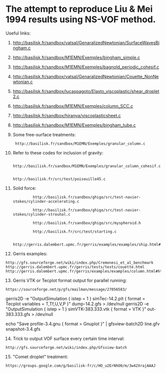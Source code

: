 # The attempt to reproduce Liu & Mei 1994 results using NS-VOF method.

Useful links:

1. http://basilisk.fr/sandbox/vatsal/GenaralizedNewtonian/SurfaceWavesBingham.c
2. http://basilisk.fr/sandbox/M1EMN/Exemples/bingham_simple.c
3. http://basilisk.fr/sandbox/M1EMN/Exemples/bagnold_periodic_cohesif.c
4. http://basilisk.fr/sandbox/vatsal/GenaralizedNewtonian/Couette_NonNewtonian.c
5. http://basilisk.fr/sandbox/lucaspagoto/Elasto_viscoplastic/shear_droplet2.c
6. http://basilisk.fr/sandbox/M1EMN/Exemples/column_SCC.c
7. http://basilisk.fr/sandbox/hiranya/viscoplasticsheet.c
8. http://basilisk.fr/sandbox/M1EMN/Exemples/bingham_tube.c
9. Some free-surface treatments:

        http://basilisk.fr/sandbox/M1EMN/Exemples/granular_column.c

11. Refer to these codes for inclusion of gravity: 

                                                http://basilisk.fr/sandbox/M1EMN/Exemples/granular_column_cohesif.c

                                                http://basilisk.fr/src/test/poiseuille45.c

11. Solid force: 

                 http://basilisk.fr/sandbox/ghigo/src/test-navier-stokes/cylinder-accelerating.c

                 http://basilisk.fr/sandbox/ghigo/src/test-navier-stokes/cylinder-strouhal.c
                 
                 http://basilisk.fr/sandbox/ghigo/src/myspheroid.h
                 
                 http://basilisk.fr/src/test/starting.c
                 
                 http://gerris.dalembert.upmc.fr/gerris/examples/examples/ship.html#htoc17
                 
12. Gerris examples:

```
http://gfs.sourceforge.net/wiki/index.php/Cremonesi_et_al_benchmark
http://gerris.dalembert.upmc.fr/gerris/tests/tests/couette.html
http://gerris.dalembert.upmc.fr/gerris/examples/examples/column.html#htoc9
```

13. Gerris VTK or Tecplot format output for parallel running:

```
https://sourceforge.net/p/gfs/mailman/message/27056583/
```
gerris2D -e "OutputSimulation { istep = 1 } simTec-14.2.plt { format = Tecplot variables = T,Tf,U,V,P }" dump-14.2.gfs > /dev/null
gerris2D -e "OutputSimulation { istep = 1 } simVTK-383.333.vtk { format = VTK }" out-383.333.gfs > /dev/null

echo "Save profile-3.4.gnu { format = Gnuplot }" | gfsview-batch2D line.gfv snapshot-3.4.gfs

14. Trick to output VOF surface every certain time interval:
```
http://gfs.sourceforge.net/wiki/index.php/Gfsview-batch
```

15. "Comet droplet" treatment:
```
https://groups.google.com/g/basilisk-fr/c/HO_u2ErNhO0/m/3w42XrajAAAJ
```
